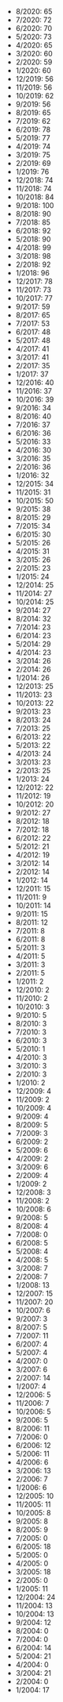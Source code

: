 *  8/2020: 65
*  7/2020: 72
*  6/2020: 70
*  5/2020: 73
*  4/2020: 65
*  3/2020: 60
*  2/2020: 59
*  1/2020: 60
*  12/2019: 56
*  11/2019: 56
*  10/2019: 62
*  9/2019: 56
*  8/2019: 65
*  7/2019: 62
*  6/2019: 78
*  5/2019: 77
*  4/2019: 74
*  3/2019: 75
*  2/2019: 69
*  1/2019: 76
*  12/2018: 74
*  11/2018: 74
*  10/2018: 84
*  9/2018: 100
*  8/2018: 90
*  7/2018: 85
*  6/2018: 92
*  5/2018: 90
*  4/2018: 99
*  3/2018: 98
*  2/2018: 92
*  1/2018: 96
*  12/2017: 78
*  11/2017: 73
*  10/2017: 77
*  9/2017: 59
*  8/2017: 65
*  7/2017: 53
*  6/2017: 48
*  5/2017: 48
*  4/2017: 41
*  3/2017: 41
*  2/2017: 35
*  1/2017: 37
*  12/2016: 40
*  11/2016: 37
*  10/2016: 39
*  9/2016: 34
*  8/2016: 40
*  7/2016: 37
*  6/2016: 36
*  5/2016: 33
*  4/2016: 30
*  3/2016: 35
*  2/2016: 36
*  1/2016: 32
*  12/2015: 34
*  11/2015: 31
*  10/2015: 50
*  9/2015: 38
*  8/2015: 29
*  7/2015: 34
*  6/2015: 30
*  5/2015: 26
*  4/2015: 31
*  3/2015: 26
*  2/2015: 23
*  1/2015: 24
*  12/2014: 25
*  11/2014: 27
*  10/2014: 25
*  9/2014: 27
*  8/2014: 32
*  7/2014: 23
*  6/2014: 23
*  5/2014: 29
*  4/2014: 23
*  3/2014: 26
*  2/2014: 26
*  1/2014: 26
*  12/2013: 25
*  11/2013: 23
*  10/2013: 22
*  9/2013: 23
*  8/2013: 24
*  7/2013: 25
*  6/2013: 22
*  5/2013: 22
*  4/2013: 24
*  3/2013: 23
*  2/2013: 25
*  1/2013: 24
*  12/2012: 22
*  11/2012: 19
*  10/2012: 20
*  9/2012: 27
*  8/2012: 18
*  7/2012: 18
*  6/2012: 22
*  5/2012: 21
*  4/2012: 19
*  3/2012: 14
*  2/2012: 14
*  1/2012: 14
*  12/2011: 15
*  11/2011: 9
*  10/2011: 14
*  9/2011: 15
*  8/2011: 12
*  7/2011: 8
*  6/2011: 8
*  5/2011: 3
*  4/2011: 5
*  3/2011: 3
*  2/2011: 5
*  1/2011: 2
*  12/2010: 2
*  11/2010: 2
*  10/2010: 3
*  9/2010: 5
*  8/2010: 3
*  7/2010: 3
*  6/2010: 3
*  5/2010: 1
*  4/2010: 3
*  3/2010: 3
*  2/2010: 3
*  1/2010: 2
*  12/2009: 4
*  11/2009: 2
*  10/2009: 4
*  9/2009: 4
*  8/2009: 5
*  7/2009: 3
*  6/2009: 2
*  5/2009: 6
*  4/2009: 2
*  3/2009: 6
*  2/2009: 4
*  1/2009: 2
*  12/2008: 3
*  11/2008: 2
*  10/2008: 6
*  9/2008: 5
*  8/2008: 4
*  7/2008: 0
*  6/2008: 5
*  5/2008: 4
*  4/2008: 5
*  3/2008: 7
*  2/2008: 7
*  1/2008: 13
*  12/2007: 15
*  11/2007: 20
*  10/2007: 6
*  9/2007: 3
*  8/2007: 5
*  7/2007: 11
*  6/2007: 4
*  5/2007: 4
*  4/2007: 0
*  3/2007: 6
*  2/2007: 14
*  1/2007: 4
*  12/2006: 5
*  11/2006: 7
*  10/2006: 5
*  9/2006: 5
*  8/2006: 11
*  7/2006: 0
*  6/2006: 12
*  5/2006: 11
*  4/2006: 6
*  3/2006: 13
*  2/2006: 7
*  1/2006: 6
*  12/2005: 10
*  11/2005: 11
*  10/2005: 8
*  9/2005: 8
*  8/2005: 9
*  7/2005: 0
*  6/2005: 18
*  5/2005: 0
*  4/2005: 0
*  3/2005: 18
*  2/2005: 0
*  1/2005: 11
*  12/2004: 24
*  11/2004: 13
*  10/2004: 13
*  9/2004: 12
*  8/2004: 0
*  7/2004: 0
*  6/2004: 14
*  5/2004: 21
*  4/2004: 0
*  3/2004: 21
*  2/2004: 0
*  1/2004: 17